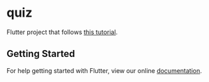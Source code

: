 # quiz

Flutter project that follows [this tutorial](https://www.youtube.com/watch?v=jBBl1tYkUnE).

## Getting Started

For help getting started with Flutter, view our online
[documentation](https://flutter.io/).
